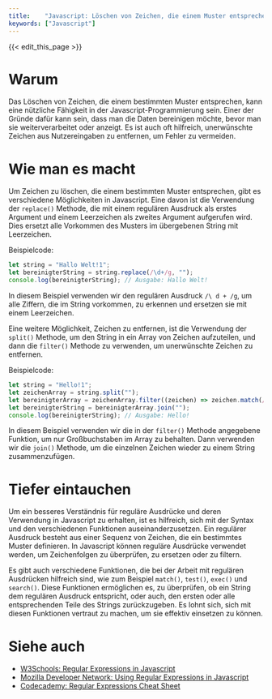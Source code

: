 ```yaml
---
title:    "Javascript: Löschen von Zeichen, die einem Muster entsprechen"
keywords: ["Javascript"]
---
```


{{< edit_this_page >}}

# Warum

Das Löschen von Zeichen, die einem bestimmten Muster entsprechen, kann eine nützliche Fähigkeit in der Javascript-Programmierung sein. Einer der Gründe dafür kann sein, dass man die Daten bereinigen möchte, bevor man sie weiterverarbeitet oder anzeigt. Es ist auch oft hilfreich, unerwünschte Zeichen aus Nutzereingaben zu entfernen, um Fehler zu vermeiden.

# Wie man es macht

Um Zeichen zu löschen, die einem bestimmten Muster entsprechen, gibt es verschiedene Möglichkeiten in Javascript. Eine davon ist die Verwendung der ```replace()``` Methode, die mit einem regulären Ausdruck als erstes Argument und einem Leerzeichen als zweites Argument aufgerufen wird. Dies ersetzt alle Vorkommen des Musters im übergebenen String mit Leerzeichen.

Beispielcode:

```javascript
let string = "Hallo Welt!1";
let bereinigterString = string.replace(/\d+/g, "");
console.log(bereinigterString); // Ausgabe: Hallo Welt!

```

In diesem Beispiel verwenden wir den regulären Ausdruck ```/\ d + /g```, um alle Ziffern, die im String vorkommen, zu erkennen und ersetzen sie mit einem Leerzeichen.

Eine weitere Möglichkeit, Zeichen zu entfernen, ist die Verwendung der ```split()``` Methode, um den String in ein Array von Zeichen aufzuteilen, und dann die ```filter()``` Methode zu verwenden, um unerwünschte Zeichen zu entfernen.

Beispielcode:

```javascript
let string = "Hello!1";
let zeichenArray = string.split("");
let bereinigterArray = zeichenArray.filter((zeichen) => zeichen.match(/[A-Z]+/));
let bereinigterString = bereinigterArray.join("");
console.log(bereinigterString); // Ausgabe: Hello!

```

In diesem Beispiel verwenden wir die in der ```filter()``` Methode angegebene Funktion, um nur Großbuchstaben im Array zu behalten. Dann verwenden wir die ```join()``` Methode, um die einzelnen Zeichen wieder zu einem String zusammenzufügen.

# Tiefer eintauchen

Um ein besseres Verständnis für reguläre Ausdrücke und deren Verwendung in Javascript zu erhalten, ist es hilfreich, sich mit der Syntax und den verschiedenen Funktionen auseinanderzusetzen. Ein regulärer Ausdruck besteht aus einer Sequenz von Zeichen, die ein bestimmtes Muster definieren. In Javascript können reguläre Ausdrücke verwendet werden, um Zeichenfolgen zu überprüfen, zu ersetzen oder zu filtern.

Es gibt auch verschiedene Funktionen, die bei der Arbeit mit regulären Ausdrücken hilfreich sind, wie zum Beispiel ```match()```, ```test()```, ```exec()``` und ```search()```. Diese Funktionen ermöglichen es, zu überprüfen, ob ein String dem regulären Ausdruck entspricht, oder auch, den ersten oder alle entsprechenden Teile des Strings zurückzugeben. Es lohnt sich, sich mit diesen Funktionen vertraut zu machen, um sie effektiv einsetzen zu können.

# Siehe auch

- [W3Schools: Regular Expressions in Javascript](https://www.w3schools.com/js/js_regexp.asp)
- [Mozilla Developer Network: Using Regular Expressions in Javascript](https://developer.mozilla.org/en-US/docs/Web/JavaScript/Guide/Regular_Expressions)
- [Codecademy: Regular Expressions Cheat Sheet](https://www.codecademy.com/learn/introduction-to-javascript/modules/learn-javascript-regular-expressions/cheatsheet)